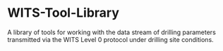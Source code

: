 # WITS-Tool-Library
A library of tools for working with the data stream of drilling parameters transmitted via the WITS Level 0 protocol under drilling site conditions.
